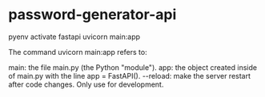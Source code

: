 # password-generator-api

pyenv activate fastapi
uvicorn main:app

The command uvicorn main:app refers to:

main: the file main.py (the Python "module").
app: the object created inside of main.py with the line app = FastAPI().
--reload: make the server restart after code changes. Only use for development.